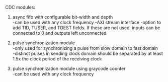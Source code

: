 CDC modules:  
1. async fifo with configurable bit-width and depth  
  -can be used with any clock frequency
  -AXI stream interface
  -option to add TID, TUSER, and TDEST fields. If these are not used, inputs can be connected to 0 and outputs left unconnected  
     
3. pulse synchronization module  
  -only used for synchronizing a pulse from slow domain to fast domain  
  -distinct pulses in sending clock domain should be separated by at least 1.5x the clock period of the receiving clock
  
5. pulse synchronization module using graycode counter  
  -can be used with any clock frequency  
